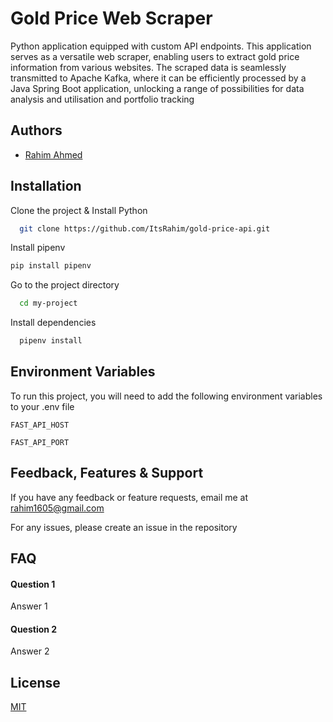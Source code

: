 
# Gold Price Web Scraper

Python application equipped with custom API endpoints. This application serves as a versatile web scraper, enabling users to extract gold price information from various websites. The scraped data is seamlessly transmitted to Apache Kafka, where it can be efficiently processed by a Java Spring Boot application, unlocking a range of possibilities for data analysis and utilisation and portfolio tracking


## Authors

- [Rahim Ahmed](https://www.github.com/ItsRahim)


## Installation

Clone the project & Install Python

```bash
  git clone https://github.com/ItsRahim/gold-price-api.git
```

Install pipenv
```bash
pip install pipenv
```

Go to the project directory

```bash
  cd my-project
```

Install dependencies

```bash
  pipenv install
```

## Environment Variables

To run this project, you will need to add the following environment variables to your .env file

`FAST_API_HOST`

`FAST_API_PORT`


## Feedback, Features & Support

If you have any feedback or feature requests, email me at rahim1605@gmail.com

For any issues, please create an issue in the repository


## FAQ

#### Question 1

Answer 1

#### Question 2

Answer 2


## License

[MIT](https://choosealicense.com/licenses/mit/)

